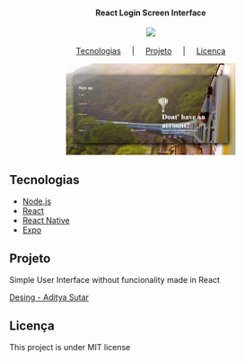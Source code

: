 <h4 align="center">
  React Login Screen Interface
</h4>

<p align="center">
  <img src="https://img.shields.io/static/v1?label=license&message=MIT&color=yellow"/>
</p>

<p align="center">
  <a href="">Tecnologias</a> &nbsp; &nbsp; | &nbsp; &nbsp;
  <a href="">Projeto</a> &nbsp; &nbsp; | &nbsp; &nbsp;
  <a href="">Licença</a>
</p>

<p align="center">
  <img src=".github/react_login.png" width="60%"/>
 </p>

## Tecnologias

- [Node.js](https://nodejs.org/en/)
- [React](https://reactjs.org)
- [React Native](https://facebook.github.io/react-native/)
- [Expo](https://expo.io/)

## Projeto

Simple User Interface without funcionality made in React

[Desing - Aditya Sutar](https://dribbble.com/shots/11522403--DailyUI-Day-23-onboarding)

## Licença

This project is under MIT license

